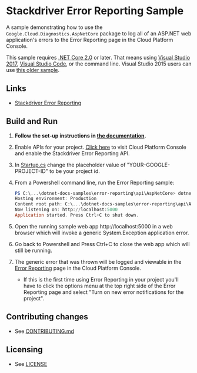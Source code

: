 # Stackdriver Error Reporting Sample

A sample demonstrating how to use the `Google.Cloud.Diagnostics.AspNetCore` package
to log all of an ASP.NET web application's errors to the Error Reporting page in the Cloud Platform Console.

This sample requires [.NET Core 2.0](https://www.microsoft.com/net/core) or later.  That means using 
[Visual Studio 2017](https://www.visualstudio.com/), [Visual Studio Code](https://code.visualstudio.com/), 
or the command line.  Visual Studio 2015 users can use 
[this older sample](https://github.com/GoogleCloudPlatform/dotnet-docs-samples/tree/vs2015/error-reporting/api/diagnostics).

## Links

- [Stackdriver Error Reporting](https://cloud.google.com/error-reporting/)

## Build and Run

1.  **Follow the set-up instructions in [the documentation](https://cloud.google.com/dotnet/docs/setup).**

2.  Enable APIs for your project.
    [Click here](https://console.cloud.google.com/flows/enableapi?apiid=clouderrorreporting.googleapis.com&showconfirmation=true)
    to visit Cloud Platform Console and enable the Stackdriver Error Reporting API.

4. In [Startup.cs](./Startup.cs) change the placeholder value of "YOUR-GOOGLE-PROJECT-ID" to be your project id.

5. From a Powershell command line, run the Error Reporting sample:

    ```ps1
    PS C:\...\dotnet-docs-samples\error-reporting\api\AspNetCore> dotnet run
    Hosting environment: Production
    Content root path: C:\...\dotnet-docs-samples\error-reporting\api\AspNetCore
    Now listening on: http://localhost:5000
    Application started. Press Ctrl+C to shut down.
    ```

6. Open the running sample web app http://localhost:5000 in a web browser 
which will invoke a generic System.Exception application error.

7. Go back to Powershell and Press Ctrl+C to close the web app which will still be running.

8. The generic error that was thrown will be logged and viewable in
    the [Error Reporting](https://console.cloud.google.com/errors) page
    in the Cloud Platform Console.

    * If this is the first time using Error Reporting in your project you'll have to click 
      the options menu at the top right side of the Error Reporting page and
      select "Turn on new error notifications for the project".
    

## Contributing changes

* See [CONTRIBUTING.md](../../../CONTRIBUTING.md)

## Licensing

* See [LICENSE](../../../LICENSE)
